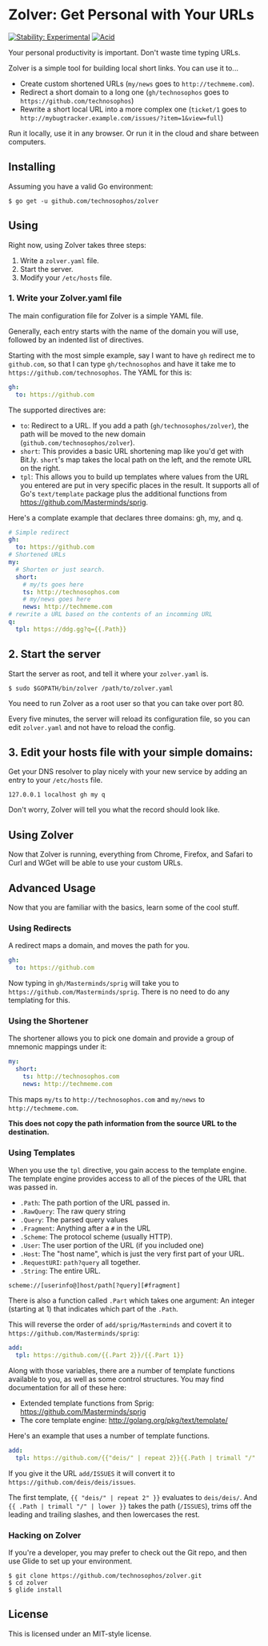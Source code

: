 # Zolver: Get Personal with Your URLs
[![Stability: Experimental](https://masterminds.github.io/stability/experimental.svg)](https://masterminds.github.io/stability/experimental.html)
[![Acid](https://img.shields.io/badge/Acid-Pass-brightgreen.svg)](http://localhost:7744/log/technosophos/zolver)


Your personal productivity is important. Don't waste time typing URLs.

Zolver is a simple tool for building local short links. You can use it
to...

- Create custom shortened URLs (`my/news` goes to `http://techmeme.com`).
- Redirect a short domain to a long one (`gh/technosophos` goes to
  `https://github.com/technosophos`)
- Rewrite a short local URL into a more complex one (`ticket/1` goes to
  `http://mybugtracker.example.com/issues/?item=1&view=full`)

Run it locally, use it in any browser. Or run it in the cloud and share
between computers.

## Installing

Assuming you have a valid Go environment:

```
$ go get -u github.com/technosophos/zolver
```

## Using

Right now, using Zolver takes three steps:

1. Write a `zolver.yaml` file.
2. Start the server.
3. Modify your `/etc/hosts` file.

### 1. Write your Zolver.yaml file

The main configuration file for Zolver is a simple YAML file.

Generally, each entry starts with the name of the domain you will use,
followed by an indented list of directives.

Starting with the most simple example, say I want to have `gh` redirect
me to `github.com`, so that I can type `gh/technosophos` and have it
take me to `https://github.com/technosophos`. The YAML for this is:

```yaml
gh:
  to: https://github.com
```

The supported directives are:

* `to`: Redirect to a URL. If you add a path (`gh/technosophos/zolver`),
  the path will be moved to the new domain
  (`github.com/technosophos/zolver`).
* `short`: This provides a basic URL shortening map like you'd get with
  Bit.ly. `short`'s map takes the local path on the left, and the remote
  URL on the right.
* `tpl`: This allows you to build up templates where values from the URL
  you entered are put in very specific places in the result. It
  supports all of Go's `text/template` package plus the additional
  functions from https://github.com/Masterminds/sprig.

Here's a complate example that declares three domains: gh, my, and q.

```yaml
# Simple redirect
gh:
  to: https://github.com
# Shortened URLs
my:
  # Shorten or just search.
  short:
    # my/ts goes here
    ts: http://technosophos.com
    # my/news goes here
    news: http://techmeme.com
# rewrite a URL based on the contents of an incomming URL
q:
  tpl: https://ddg.gg?q={{.Path}}
```

## 2. Start the server

Start the server as root, and tell it where your `zolver.yaml` is.

```
$ sudo $GOPATH/bin/zolver /path/to/zolver.yaml
```

You need to run Zolver as a root user so that you can take over port 80.

Every five minutes, the server will reload its configuration file, so
you can edit `zolver.yaml` and not have to reload the config.

## 3. Edit your hosts file with your simple domains:

Get your DNS resolver to play nicely with your new service by adding
an entry to your `/etc/hosts` file.

```
127.0.0.1 localhost gh my q
```

Don't worry, Zolver will tell you what the record should look like.

## Using Zolver

Now that Zolver is running, everything from Chrome, Firefox, and Safari
to Curl and WGet will be able to use your custom URLs.

## Advanced Usage

Now that you are familiar with the basics, learn some of the cool stuff.

### Using Redirects

A redirect maps a domain, and moves the path for you.

```yaml
gh:
  to: https://github.com
```

Now typing in `gh/Masterminds/sprig` will take you to
`https://github.com/Masterminds/sprig`. There is no need to do any
templating for this.

### Using the Shortener

The shortener allows you to pick one domain and provide a group of
mnemonic mappings under it:

```yaml
my:
  short:
    ts: http://technosophos.com
    news: http://techmeme.com
```

This maps `my/ts` to `http://technosophos.com` and `my/news` to
`http://techmeme.com`.

**This does not copy the path information from the source URL to the
destination.**

### Using Templates

When you use the `tpl` directive, you gain access to the template
engine. The template engine provides access to all of the pieces of the
URL that was passed in.

* `.Path`: The path portion of the URL passed in.
* `.RawQuery`: The raw query string
* `.Query`: The parsed query values
* `.Fragment`: Anything after a `#` in the URL
* `.Scheme`: The protocol scheme (usually HTTP).
* `.User`: The user portion of the URL (if you included one)
* `.Host`: The "host name", which is just the very first part of your
  URL.
* `.RequestURI`: `path?query` all together.
* `.String`: The entire URL.

```
scheme://[userinfo@]host/path[?query][#fragment]
```

There is also a function called `.Part` which takes one argument: An
integer (starting at 1) that indicates which part of the `.Path`.

This will reverse the order of `add/sprig/Masterminds` and covert it to
`https://github.com/Masterminds/sprig`:

```yaml
add:
  tpl: https://github.com/{{.Part 2}}/{{.Part 1}}
```

Along with those variables, there are a number of template functions
available to you, as well as some control structures. You may find
documentation for all of these here:

* Extended template functions from Sprig: https://github.com/Masterminds/sprig
* The core template engine: http://golang.org/pkg/text/template/

Here's an example that uses a number of template functions.

```yaml
add:
  tpl: https://github.com/{{"deis/" | repeat 2}}{{.Path | trimall "/" | lower}}
```

If you give it the URL `add/ISSUES` it will convert it to
`https://github.com/deis/deis/issues`.

The first template, `{{ "deis/" | repeat 2" }}` evaluates to
`deis/deis/`. And `{{ .Path | trimall "/" | lower }}` takes the path
(`/ISSUES`), trims off the leading and trailing slashes, and then
lowercases the rest.

### Hacking on Zolver

If you're a developer, you may prefer to check out the Git repo, and
then use Glide to set up your environment.

```
$ git clone https://github.com/technosophos/zolver.git
$ cd zolver
$ glide install
```

## License

This is licensed under an MIT-style license.
